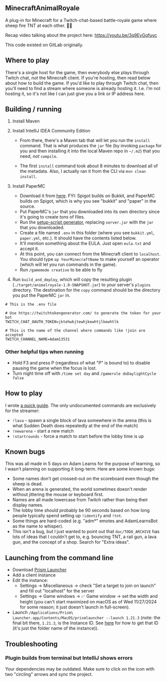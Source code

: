 ## MinecraftAnimalRoyale

A plug-in for Minecraft for a Twitch-chat-based battle-royale game where sheep fire TNT at each other. 🐑🧨

Recap video talking about the project here: https://youtu.be/3q9EyGqfuyc

This code existed on GitLab originally.

## Where to play

There's a single host for the game, then everybody else plays through Twitch chat, _not_ the Minecraft client. If you're hosting, then read below about how to build the game. If you'd like to play through Twitch chat, then you'll need to find a stream where someone is already hosting it. I.e. _I'm_ not hosting it, so it's not like I can just give you a link or IP address here.

## Building / running

1. Install Maven
1. Install IntelliJ IDEA Community Edition

   - From there, there's a Maven tab that will let you run the `install` command. That is what produces the `jar` file (by invoking `package` for you and then installing it into the local Maven repo in `~/.m2`) that you need, _not_ `compile`.

   - The first `install` command took about 8 minutes to download all of the metadata. Also, I actually ran it from the CLI via `mvn clean install`.

1. Install PaperMC

   - Download it from [here](https://papermc.io/downloads/paper). FYI: Spigot builds on Bukkit, and PaperMC builds on Spigot, which is why you see "bukkit" and "paper" in the source.
   - Put PaperMC's `jar` that you downloaded into its own directory since it's going to create _tons_ of files.
   - Run the [setup-script generator](https://docs.papermc.io/misc/tools/start-script-gen), replacing `server.jar` with the `jar` that you downloaded.
   - Create a file named `.env` in this folder (where you see `bukkit.yml`, `paper.yml`, etc.). It should have the contents listed below.
   - It'll mention something about the EULA. Just open `eula.txt` and accept it.
   - At this point, you can connect from the Minecraft client to `localhost`. You should type `op YourMinecraftName` to make yourself an operator (which will let you run commands in the game).
   - Run `/gamemode creative` to be able to fly

1. Run `build_and_deploy`, which will copy the resulting plugin (`./target/animalroyale-1.0-SNAPSHOT.jar`) to your server's `plugins` directory. The destination for the `copy` command should be the directory you put the PaperMC `jar` in.

```env
# This is the .env file

# Use https://twitchtokengenerator.com/ to generate the token for your bot
TWITCH_CHAT_OAUTH_TOKEN=jktehwkjtewhjkewhtjlkewhtlk

# This is the name of the channel where commands like !join are accepted
TWITCH_CHANNEL_NAME=Adam13531
```

### Other helpful tips when running

- Hold F3 and press P (regardless of what "P" is bound to) to disable pausing the game when the focus is lost.
- Turn night time off with `/time set day` and `/gamerule doDaylightCycle false`

## How to play

I wrote [a quick guide](https://docs.google.com/document/d/1moUj-t_0jbqze7Hj56434eO6iMPjn2eO_aeHCuQcwMw/edit). The only undocumented commands are exclusively for the streamer:

- `!lava` - spawn a single block of lava somewhere in the arena (this is what Sudden Death does repeatedly at the end of the match)
- `!newarena` - start a new match
- `!startrounds` - force a match to start before the lobby time is up

## Known bugs

This was all made in 5 days on Adam Learns for the purpose of learning, so I wasn't planning on supporting it long-term. Here are some known bugs:

- Some names don't get crossed-out on the scoreboard even though the sheep is dead.
- When an arena is generated, the world sometimes doesn't render without jittering the mouse or keyboard first.
- Names are all made lowercase from Twitch rather than being their display names.
- The lobby time should probably be 90 seconds based on how long people typically spend setting up `!identify` and `!tnt`.
- Some things are hard-coded (e.g. "adm\*" emotes and AdamLearnsBot as the name to whisper).
- This isn't a bug, but I just wanted to point out that `doc/TODO_ARCHIVE` has lots of ideas that I couldn't get to, e.g. bouncing TNT, a rail gun, a lava gun, and the concept of a shop. Search for "Extra ideas".

## Launching from the command line

- Download [Prism Launcher](https://prismlauncher.org/)
- Add a client instance
- Edit the instance:
  - Settings → Miscellaneous → check "Set a target to join on launch" and fill out "localhost" for the server
  - Settings → Game windows → ✅ Game window → set the width and height (you can't start maximized on macOS as of Wed 11/27/2024 for some reason; it just doesn't launch in full-screen).
- Launch `/Applications/Prism\ Launcher.app/Contents/MacOS/prismlauncher --launch 1.21.3` (note: the final bit there, `1.21.3`, is the Instance ID. See [here](https://prismlauncher.org/wiki/getting-started/command-line-interface/) for how to get that ID (it's just the folder name of the instance)).

## Troubleshooting

### Plugin builds from terminal but IntelliJ shows errors

Your dependencies may be outdated. Make sure to click on the icon with two "circling" arrows and sync the project.

